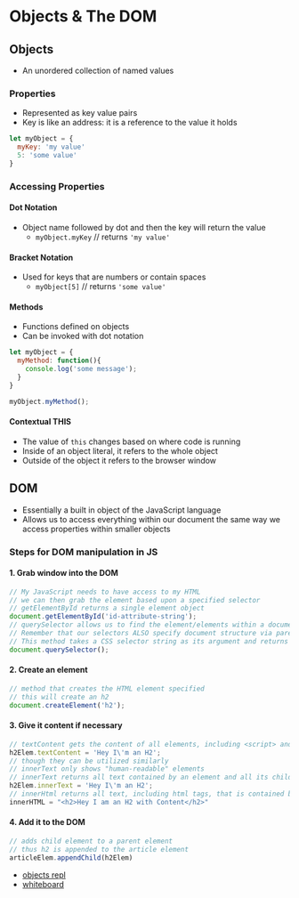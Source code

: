 # Objects & The DOM

## Objects

- An unordered collection of named values

### Properties

- Represented as key value pairs
- Key is like an address: it is a reference to the value it holds

```js
let myObject = {
  myKey: 'my value'
  5: 'some value'
}
```

### Accessing Properties

#### Dot Notation

- Object name followed by dot and then the key will return the value
  - `myObject.myKey` // returns `'my value'`

#### Bracket Notation

- Used for keys that are numbers or contain spaces
  - `myObject[5]` // returns `'some value'`

#### Methods

- Functions defined on objects
- Can be invoked with dot notation

```js
let myObject = {
  myMethod: function(){
    console.log('some message');
  }
}

myObject.myMethod();
```

#### Contextual THIS

- The value of `this` changes based on where code is running
- Inside of an object literal, it refers to the whole object
- Outside of the object it refers to the browser window

## DOM

- Essentially a built in object of the JavaScript language
- Allows us to access everything within our document the same way we access properties within smaller objects

### Steps for DOM manipulation in JS

#### 1. Grab window into the DOM

```js
// My JavaScript needs to have access to my HTML
// we can then grab the element based upon a specified selector
// getElementById returns a single element object
document.getElementById('id-attribute-string');
// querySelector allows us to find the element/elements within a document that match a specified CSS selector
// Remember that our selectors ALSO specify document structure via parent child relationships etc
// This method takes a CSS selector string as its argument and returns the first matching element in the document that it finds: or null if no match is found
document.querySelector();
```

#### 2. Create an element

```js
// method that creates the HTML element specified
// this will create an h2
document.createElement('h2');
```

#### 3. Give it content if necessary

```js
// textContent gets the content of all elements, including <script> and <style> elements
h2Elem.textContent = 'Hey I\'m an H2';
// though they can be utilized similarly
// innerText only shows "human-readable" elements
// innerText returns all text contained by an element and all its child elements
h2Elem.innerText = 'Hey I\'m an H2';
// innerHtml returns all text, including html tags, that is contained by an element
innerHTML = "<h2>Hey I am an H2 with Content</h2>"
```

#### 4. Add it to the DOM

```js
// adds child element to a parent element
// thus h2 is appended to the article element
articleElem.appendChild(h2Elem)
```

- [objects repl](https://replit.com/@StephniHill/object-demo#index.js)
- [whiteboard](https://www.figma.com/file/pIV89OAHFT3YAG61E6gFwo/DOM?node-id=0%3A1&t=ILfW3tC3U2fdZWZ4-1)

